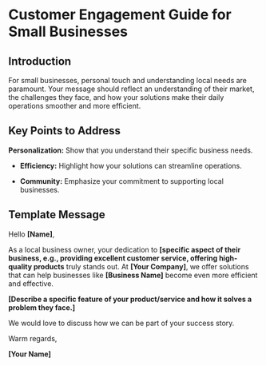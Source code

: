 # Customer Engagement Guide for Small Businesses

## Introduction
For small businesses, personal touch and understanding local needs are paramount. Your message should reflect an understanding of their market, 
the challenges they face, and how your solutions make their daily operations smoother and more efficient.

## Key Points to Address

**Personalization:** Show that you understand their specific business needs.

- **Efficiency:** Highlight how your solutions can streamline operations.

- **Community:** Emphasize your commitment to supporting local businesses.

## Template Message
Hello __[Name]__,

As a local business owner, your dedication to __[specific aspect of their business, e.g., providing excellent customer service, offering high-quality products__ truly stands out. At __[Your Company]__, we offer solutions that can help businesses like __[Business Name]__ become even more efficient and effective.

__[Describe a specific feature of your product/service and how it solves a problem they face.]__

We would love to discuss how we can be part of your success story.

Warm regards,

__[Your Name]__